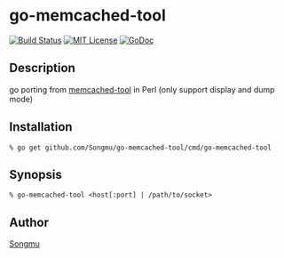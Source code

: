 go-memcached-tool
=======

[![Build Status](https://travis-ci.org/Songmu/go-memcached-tool.png?branch=master)][travis]
[![MIT License](http://img.shields.io/badge/license-MIT-blue.svg?style=flat-square)][license]
[![GoDoc](https://godoc.org/github.com/Songmu/go-memcached-tool?status.svg)](godoc)

[travis]: https://travis-ci.org/Songmu/go-memcached-tool
[coveralls]: https://coveralls.io/r/Songmu/go-memcached-tool?branch=master
[license]: https://github.com/Songmu/go-memcached-tool/blob/master/LICENSE
[godoc]: https://godoc.org/github.com/Songmu/go-memcached-tool

## Description

go porting from [memcached-tool](https://github.com/memcached/memcached/blob/master/scripts/memcached-tool) in Perl (only support display and dump mode)

## Installation

    % go get github.com/Songmu/go-memcached-tool/cmd/go-memcached-tool

## Synopsis

    % go-memcached-tool <host[:port] | /path/to/socket>

## Author

[Songmu](https://github.com/Songmu)
